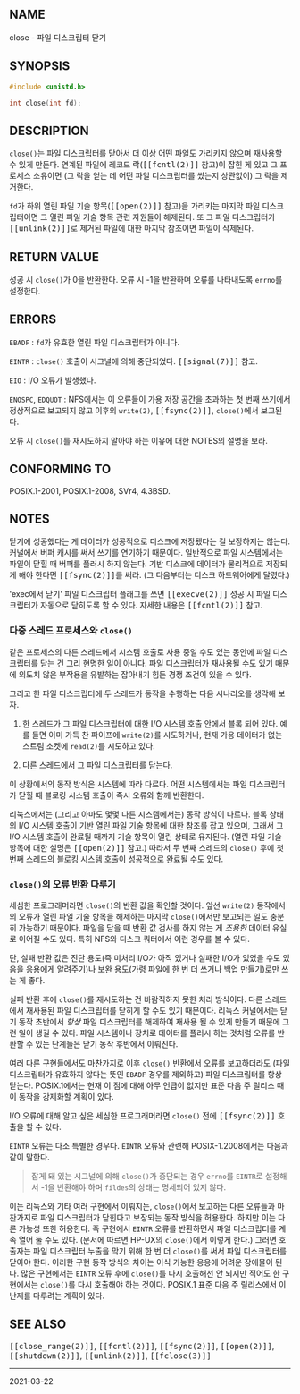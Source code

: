 ## NAME

close - 파일 디스크립터 닫기

## SYNOPSIS

```c
#include <unistd.h>

int close(int fd);
```

## DESCRIPTION

`close()`는 파일 디스크립터를 닫아서 더 이상 어떤 파일도 가리키지 않으며 재사용할 수 있게 만든다. 연계된 파일에 레코드 락(<tt>[[fcntl(2)]]</tt> 참고)이 잡힌 게 있고 그 프로세스 소유이면 (그 락을 얻는 데 어떤 파일 디스크립터를 썼는지 상관없이) 그 락을 제거한다.

`fd`가 하위 열린 파일 기술 항목(<tt>[[open(2)]]</tt> 참고)을 가리키는 마지막 파일 디스크립터이면 그 열린 파일 기술 항목 관련 자원들이 해제된다. 또 그 파일 디스크립터가 <tt>[[unlink(2)]]</tt>로 제거된 파일에 대한 마지막 참조이면 파일이 삭제된다.

## RETURN VALUE

성공 시 `close()`가 0을 반환한다. 오류 시 -1을 반환하며 오류를 나타내도록 `errno`를 설정한다.

## ERRORS

`EBADF`
:   `fd`가 유효한 열린 파일 디스크립터가 아니다.

`EINTR`
:   `close()` 호출이 시그널에 의해 중단되었다. <tt>[[signal(7)]]</tt> 참고.

`EIO`
:   I/O 오류가 발생했다.

`ENOSPC`, `EDQUOT`
:   NFS에서는 이 오류들이 가용 저장 공간을 초과하는 첫 번째 쓰기에서 정상적으로 보고되지 않고 이후의 `write(2)`, <tt>[[fsync(2)]]</tt>, `close()`에서 보고된다.

오류 시 `close()`를 재시도하지 말아야 하는 이유에 대한 NOTES의 설명을 보라.

## CONFORMING TO

POSIX.1-2001, POSIX.1-2008, SVr4, 4.3BSD.

## NOTES

닫기에 성공했다는 게 데이터가 성공적으로 디스크에 저장됐다는 걸 보장하지는 않는다. 커널에서 버퍼 캐시를 써서 쓰기를 연기하기 때문이다. 일반적으로 파일 시스템에서는 파일이 닫힐 때 버퍼를 플러시 하지 않는다. 기반 디스크에 데이터가 물리적으로 저장되게 해야 한다면 <tt>[[fsync(2)]]</tt>를 써라. (그 다음부터는 디스크 하드웨어에게 달렸다.)

'exec에서 닫기' 파일 디스크립터 플래그를 쓰면 <tt>[[execve(2)]]</tt> 성공 시 파일 디스크립터가 자동으로 닫히도록 할 수 있다. 자세한 내용은 <tt>[[fcntl(2)]]</tt> 참고.

### 다중 스레드 프로세스와 `close()`

같은 프로세스의 다른 스레드에서 시스템 호출로 사용 중일 수도 있는 동안에 파일 디스크립터를 닫는 건 그리 현명한 일이 아니다. 파일 디스크립터가 재사용될 수도 있기 때문에 의도치 않은 부작용을 유발하는 잡아내기 힘든 경쟁 조건이 있을 수 있다.

그리고 한 파일 디스크립터에 두 스레드가 동작을 수행하는 다음 시나리오를 생각해 보자.

1. 한 스레드가 그 파일 디스크립터에 대한 I/O 시스템 호출 안에서 블록 되어 있다. 예를 들면 이미 가득 찬 파이프에 `write(2)`를 시도하거나, 현재 가용 데이터가 없는 스트림 소켓에 `read(2)`를 시도하고 있다.

2. 다른 스레드에서 그 파일 디스크립터를 닫는다.

이 상황에서의 동작 방식은 시스템에 따라 다르다. 어떤 시스템에서는 파일 디스크립터가 닫힐 때 블로킹 시스템 호출이 즉시 오류와 함께 반환한다.

리눅스에서는 (그리고 아마도 몇몇 다른 시스템에서는) 동작 방식이 다르다. 블록 상태의 I/O 시스템 호출이 기반 열린 파일 기술 항목에 대한 참조를 잡고 있으며, 그래서 그 I/O 시스템 호출이 완료될 때까지 기술 항목이 열린 상태로 유지된다. (열린 파일 기술 항목에 대한 설명은 <tt>[[open(2)]]</tt> 참고.) 따라서 두 번째 스레드의 `close()` 후에 첫 번째 스레드의 블로킹 시스템 호출이 성공적으로 완료될 수도 있다.

### `close()`의 오류 반환 다루기

세심한 프로그래머라면 `close()`의 반환 값을 확인할 것이다. 앞선 `write(2)` 동작에서의 오류가 열린 파일 기술 항목을 해제하는 마지막 `close()`에서만 보고되는 일도 충분히 가능하기 때문이다. 파일을 닫을 때 반환 값 검사를 하지 않는 게 *조용한* 데이터 유실로 이어질 수도 있다. 특히 NFS와 디스크 쿼터에서 이런 경우를 볼 수 있다.

단, 실패 반환 값은 진단 용도(즉 미처리 I/O가 아직 있거나 실패한 I/O가 있었을 수도 있음을 응용에게 알려주기)나 보완 용도(가령 파일에 한 번 더 쓰거나 백업 만들기)로만 쓰는 게 좋다.

실패 반환 후에 `close()`를 재시도하는 건 바람직하지 못한 처리 방식이다. 다른 스레드에서 재사용된 파일 디스크립터를 닫히게 할 수도 있기 때문이다. 리눅스 커널에서는 닫기 동작 초반에서 *항상* 파일 디스크립터를 해제하여 재사용 될 수 있게 만들기 때문에 그런 일이 생길 수 있다. 파일 시스템이나 장치로 데이터를 플러시 하는 것처럼 오류를 반환할 수 있는 단계들은 닫기 동작 후반에서 이뤄진다.

여러 다른 구현들에서도 마찬가지로 이후 `close()` 반환에서 오류를 보고하더라도 (파일 디스크립터가 유효하지 않다는 뜻인 `EBADF` 경우를 제외하고) 파일 디스크립터를 항상 닫는다. POSIX.1에서는 현재 이 점에 대해 아무 언급이 없지만 표준 다음 주 릴리스 때 이 동작을 강제화할 계획이 있다.

I/O 오류에 대해 알고 싶은 세심한 프로그래머라면 `close()` 전에 <tt>[[fsync(2)]]</tt> 호출을 할 수 있다.

`EINTR` 오류는 다소 특별한 경우다. `EINTR` 오류와 관련해 POSIX-1.2008에서는 다음과 같이 말한다.

> 잡게 돼 있는 시그널에 의해 `close()`가 중단되는 경우 `errno`를 `EINTR`로 설정해서 -1을 반환해야 하며 `fildes`의 상태는 명세되어 있지 않다.

이는 리눅스와 기타 여러 구현에서 이뤄지는, `close()`에서 보고하는 다른 오류들과 마찬가지로 파일 디스크립터가 닫힌다고 보장되는 동작 방식을 허용한다. 하지만 이는 다른 가능성 또한 허용한다. 즉 구현에서 `EINTR` 오류를 반환하면서 파일 디스크립터를 계속 열어 둘 수도 있다. (문서에 따르면 HP-UX의 `close()`에서 이렇게 한다.) 그러면 호출자는 파일 디스크립터 누출을 막기 위해 한 번 더 `close()`를 써서 파일 디스크립터를 닫아야 한다. 이러한 구현 동작 방식의 차이는 이식 가능한 응용에 어려운 장애물이 된다. 많은 구현에서는 `EINTR` 오류 후에 `close()`를 다시 호출해선 안 되지만 적어도 한 구현에서는 `close()`를 다시 호출해야 하는 것이다. POSIX.1 표준 다음 주 릴리스에서 이 난제를 다루려는 계획이 있다.

## SEE ALSO

<tt>[[close_range(2)]]</tt>, <tt>[[fcntl(2)]]</tt>, <tt>[[fsync(2)]]</tt>, <tt>[[open(2)]]</tt>, <tt>[[shutdown(2)]]</tt>, <tt>[[unlink(2)]]</tt>, <tt>[[fclose(3)]]</tt>

----

2021-03-22
